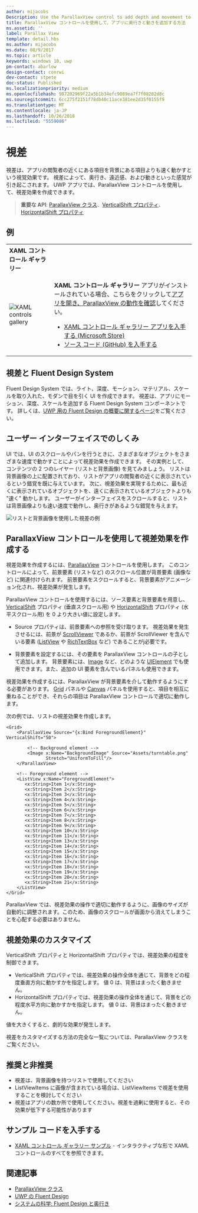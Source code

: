 ```yaml
---
author: mijacobs
Description: Use the ParallaxView control to add depth and movement to your app.
title: ParallaxView コントロールを使用して、アプリに奥行きと動きを追加する方法
ms.assetid: ''
label: Parallax View
template: detail.hbs
ms.author: mijacobs
ms.date: 08/9/2017
ms.topic: article
keywords: windows 10, uwp
pm-contact: abarlow
design-contact: conrwi
dev-contact: stpete
doc-status: Published
ms.localizationpriority: medium
ms.openlocfilehash: 987202969f22a5b1b34efc9089ea7f7f08282d8c
ms.sourcegitcommit: 6cc275f2151f78db40c11ace381ee2d35f0155f9
ms.translationtype: MT
ms.contentlocale: ja-JP
ms.lasthandoff: 10/26/2018
ms.locfileid: "5559086"
---
```

# <a name="parallax"></a>視差

視差は、アプリの閲覧者の近くにある項目を背景にある項目よりも速く動かすという視覚効果です。 視差によって、奥行き、遠近感、および動きといった感覚が引き起こされます。 UWP アプリでは、ParallaxView コントロールを使用して、視差効果を作成できます。  

> **重要な API**: [ParallaxView クラス](https://docs.microsoft.com/uwp/api/Windows.UI.Xaml.Controls.Parallaxview)、[VerticalShift プロパティ](https://docs.microsoft.com/uwp/api/Windows.UI.Xaml.Controls.Parallaxview.VerticalShift)、[HorizontalShift プロパティ](https://docs.microsoft.com/uwp/api/Windows.UI.Xaml.Controls.Parallaxview.HorizontalShift)

## <a name="examples"></a>例

<table>
<th align="left">XAML コントロール ギャラリー<th>
<tr>
<td><img src="images/xaml-controls-gallery-sm.png" alt="XAML controls gallery"></img></td>
<td>
    <p><strong style="font-weight: semi-bold">XAML コントロール ギャラリー</strong> アプリがインストールされている場合、こちらをクリックして<a href="xamlcontrolsgallery:/item/ParallaxView">アプリを開き、ParallaxView の動作を確認</a>してください。</p>
    <ul>
    <li><a href="https://www.microsoft.com/store/productId/9MSVH128X2ZT">XAML コントロール ギャラリー アプリを入手する (Microsoft Store)</a></li>
    <li><a href="https://github.com/Microsoft/Windows-universal-samples/tree/master/Samples/XamlUIBasics">ソース コード (GitHub) を入手する</a></li>
    </ul>
</td>
</tr>
</table>

## <a name="parallax-and-the-fluent-design-system"></a>視差と Fluent Design System

 Fluent Design System では、ライト、深度、モーション、マテリアル、スケールを取り入れた、モダンで目を引く UI を作成できます。 視差は、アプリにモーション、深度、スケールを追加する Fluent Design System コンポーネントです。 詳しくは、[UWP 用の Fluent Design の概要に関するページ](../fluent-design-system/index.md)をご覧ください。

## <a name="how-it-works-in-a-user-interface"></a>ユーザー インターフェイスでのしくみ

UI では、UI のスクロールやパンを行うときに、さまざまなオブジェクトをさまざまな速度で動かすことによって視差効果を作成できます。 <!-- Parallax is an important tool in adding depth to applications along with other techniques like transition animations, perspective tilt, and layering. --> その実例として、コンテンツの 2 つのレイヤー (リストと背景画像) を見てみましょう。  リストは背景画像の上に配置されており、リストがアプリの閲覧者の近くに表示されているという錯覚を既に与えています。  次に、視差効果を実現するために、最も近くに表示されているオブジェクトを、遠くに表示されているオブジェクトよりも "速く" 動かします。  ユーザーがインターフェイスをスクロールすると、リストは背景画像よりも速い速度で動作し、奥行きがあるような錯覚を与えます。

 ![リストと背景画像を使用した視差の例](images/_Parallax_v2.gif)

 
## <a name="using-the-parallaxview-control-to-create-a-parallax-effect"></a>ParallaxView コントロールを使用して視差効果を作成する

視差効果を作成するには、[ParallaxView](https://docs.microsoft.com/uwp/api/Windows.UI.Xaml.Controls.Parallaxview) コントロールを使用します。 このコントロールによって、前景要素 (リストなど) のスクロール位置が背景要素 (画像など) に関連付けられます。 前景要素をスクロールすると、背景要素がアニメーション化され、視差効果が発生します。 

ParallaxView コントロールを使用するには、ソース要素と背景要素を用意し、[VerticalShift](https://docs.microsoft.com/uwp/api/Windows.UI.Xaml.Controls.Parallaxview.VerticalShift) プロパティ (垂直スクロール用) や [HorizontalShift](https://docs.microsoft.com/uwp/api/Windows.UI.Xaml.Controls.Parallaxview.HorizontalShift) プロパティ (水平スクロール用) を 0 より大きい値に設定します。 
* Source プロパティは、前景要素への参照を受け取ります。 視差効果を発生させるには、前景が [ScrollViewer](https://docs.microsoft.com/en-us/uwp/api/Windows.UI.Xaml.Controls.ScrollViewer) であるか、前景が ScrollViewer を含んでいる要素 ([ListView](https://docs.microsoft.com/en-us/uwp/api/windows.ui.xaml.controls.listview) や [RichTextBox](https://docs.microsoft.com/en-us/uwp/api/Windows.UI.Xaml.Controls.RichEditBox) など) であることがj必要です。 

* 背景要素を設定するには、その要素を ParallaxView コントロールの子として追加します。 背景要素には、[Image](https://docs.microsoft.com/en-us/uwp/api/Windows.UI.Xaml.Controls.Image) など、どのような [UIElement](https://docs.microsoft.com/en-us/uwp/api/windows.ui.xaml.uielement) でも使用できます。また、追加の UI 要素を含んでいるパネルも使用できます。 

視差効果を作成するには、ParallaxView が背景要素を介して動作するようにする必要があります。 [Grid](https://docs.microsoft.com/en-us/uwp/api/windows.ui.xaml.controls.grid) パネルや [Canvas](https://docs.microsoft.com/en-us/uwp/api/windows.ui.xaml.controls.canvas) パネルを使用すると、項目を相互に重ねることができ、それらの項目は ParallaxView コントロールで適切に動作します。  

次の例では、リストの視差効果を作成します。
 
```xaml
<Grid>
    <ParallaxView Source="{x:Bind ForegroundElement}" VerticalShift="50"> 
    
        <!-- Background element --> 
        <Image x:Name="BackgroundImage" Source="Assets/turntable.png"
               Stretch="UniformToFill"/>
    </ParallaxView>
    
    <!-- Foreground element -->
    <ListView x:Name="ForegroundElement">
       <x:String>Item 1</x:String> 
       <x:String>Item 2</x:String> 
       <x:String>Item 3</x:String> 
       <x:String>Item 4</x:String> 
       <x:String>Item 5</x:String>  
       <x:String>Item 6</x:String> 
       <x:String>Item 7</x:String> 
       <x:String>Item 8</x:String> 
       <x:String>Item 9</x:String> 
       <x:String>Item 10</x:String>     
       <x:String>Item 11</x:String> 
       <x:String>Item 13</x:String> 
       <x:String>Item 14</x:String> 
       <x:String>Item 15</x:String> 
       <x:String>Item 16</x:String>     
       <x:String>Item 17</x:String> 
       <x:String>Item 18</x:String> 
       <x:String>Item 19</x:String> 
       <x:String>Item 20</x:String> 
       <x:String>Item 21</x:String>        
    </ListView>
</Grid>
``` 

ParallaxView では、視差効果の操作で適切に動作するように、画像のサイズが自動的に調整されます。このため、画像のスクロールが画面から消えてしまうことを心配する必要はありません。

## <a name="customizing-the-parallax-effect"></a>視差効果のカスタマイズ 

VerticalShift プロパティと HorizontalShift プロパティでは、視差効果の程度を制御できます。

* VerticalShift プロパティでは、視差効果の操作全体を通じて、背景をどの程度垂直方向に動かすかを指定します。 値 0 は、背景はまったく動きません。
* HorizontalShift プロパティでは、視差効果の操作全体を通じて、背景をどの程度水平方向に動かすかを指定します。 値 0 は、背景はまったく動きません。

値を大きくすると、劇的な効果が発生します。 

視差をカスタマイズする方法の完全な一覧については、ParallaxView クラスをご覧ください。 

## <a name="dos-and-donts"></a>推奨と非推奨

- 視差は、背景画像を持つリストで使用してください
- ListViewItems に画像が含まれている場合は、ListViewItems で視差を使用することを検討してください
- 視差はアプリの数か所で使用してください。視差を過剰に使用すると、その効果が低下する可能性があります

## <a name="get-the-sample-code"></a>サンプル コードを入手する

- [XAML コントロール ギャラリー サンプル](https://github.com/Microsoft/Windows-universal-samples/tree/master/Samples/XamlUIBasics) - インタラクティブな形で XAML コントロールのすべてを参照できます。

## <a name="related-articles"></a>関連記事

- [ParallaxView クラス](https://docs.microsoft.com/uwp/api/Windows.UI.Xaml.Controls.Parallaxview) 
- [UWP の Fluent Design](../fluent-design-system/index.md)
- [システムの科学: Fluent Design と奥行き](https://medium.com/microsoft-design/science-in-the-system-fluent-design-and-depth-fb6d0f23a53f)

